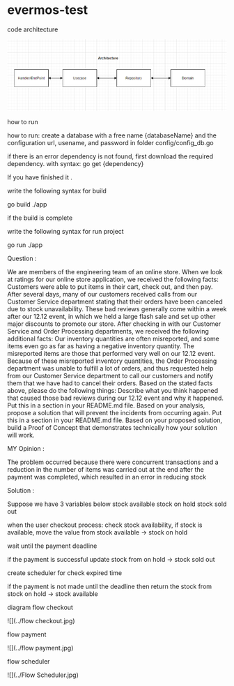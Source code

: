# evermos-test

code architecture

![img.png](img.png)

how to run 

how to run:
create a database with a free name {databaseName} and the configuration url, usename, and password in folder config/config_db.go 

if there is an error dependency is not found, first download the required dependency.
with syntax: go get {dependency}

If you have finished it .

write the following syntax for build

go build ./app

if the build is complete

write the following syntax for run project

go run ./app



Question :


We are members of the engineering team of an online store. When we look at ratings for our online store application, we received the following
facts:
Customers were able to put items in their cart, check out, and then pay. After several days, many of our customers received calls from
our Customer Service department stating that their orders have been canceled due to stock unavailability.
These bad reviews generally come within a week after our 12.12 event, in which we held a large flash sale and set up other major
discounts to promote our store.
After checking in with our Customer Service and Order Processing departments, we received the following additional facts:
Our inventory quantities are often misreported, and some items even go as far as having a negative inventory quantity.
The misreported items are those that performed very well on our 12.12 event.
Because of these misreported inventory quantities, the Order Processing department was unable to fulfill a lot of orders, and thus
requested help from our Customer Service department to call our customers and notify them that we have had to cancel their orders.
Based on the stated facts above, please do the following things:
Describe what you think happened that caused those bad reviews during our 12.12 event and why it happened. Put this in a section in
your README.md file.
Based on your analysis, propose a solution that will prevent the incidents from occurring again. Put this in a section in your README.md
file.
Based on your proposed solution, build a Proof of Concept that demonstrates technically how your solution will work.


MY Opinion :

The problem occurred because there were concurrent transactions and a reduction in the number of items was carried out at the end after the payment was completed, which resulted in an error in reducing stock


Solution :

Suppose we have 3 variables below
stock available
stock on hold
stock sold out

when the user checkout process: check stock availability, if stock is available, move the value from stock available -> stock on hold

wait until the payment deadline

if the payment is successful
update stock from on hold -> stock sold out

create scheduler for check expired time

if the payment is not made until the deadline
then return the stock from stock on hold -> stock available 

diagram flow checkout

![](../flow checkout.jpg)

flow payment

![](../flow payment.jpg)

flow scheduler

![](../Flow Scheduler.jpg)